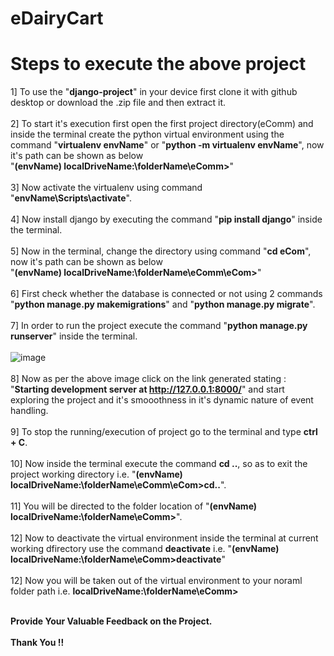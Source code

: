 # eDairyCart

# Steps to execute the above project

1] To use the "**django-project**" in your device first clone it with github desktop or download the .zip file and then extract it.
<br><br>
2] To start it's execution first open the first project directory(eComm) and inside the terminal create the python virtual environment using the command "**virtualenv envName**" or "**python -m virtualenv envName**", now it's path can be shown as below <br>
"**(envName) localDriveName:\folderName\eComm>**"
<br><br>
3] Now activate the virtualenv using command "**envName\Scripts\activate**".
<br><br>
4] Now install django by executing the command "**pip install django**" inside the terminal.
<br><br>
5] Now in the terminal, change the directory using command "**cd eCom**", now it's path can be shown as below <br>
"**(envName) localDriveName:\folderName\eComm\eCom>**"
<br><br>
6] First check whether the database is connected or not using 2 commands "**python manage.py makemigrations**" and "**python manage.py migrate**".
<br><br>
7] In order to run the project execute the command "**python manage.py runserver**" inside the terminal. 
<br><br>
![image](https://github.com/SiddheshP1996/eDairyCart/assets/67057053/a47266b6-6bcd-4b53-9299-05f68f9e8e0a)
<br><br>
8] Now as per the above image click on the link generated stating : "**Starting development server at http://127.0.0.1:8000/**" and start exploring the project and it's smooothness in it's dynamic nature of event handling.
<br><br>
9] To stop the running/execution of project go to the terminal and type **ctrl + C**.
<br><br>
10] Now inside the terminal execute the command **cd ..**, so as to exit the project working directory i.e. "**(envName) localDriveName:\folderName\eComm\eCom>cd..**".
<br><br>
11] You will be directed to the folder location of "**(envName) localDriveName:\folderName\eComm>**".
<br><br>
12] Now to deactivate the virtual environment inside the terminal at current working dfirectory use the command **deactivate** i.e. "**(envName) localDriveName:\folderName\eComm>deactivate**"
<br><br>
12] Now you will be taken out of the virtual environment to your noraml folder path i.e. **localDriveName:\folderName\eComm>**
<br><br>

**Provide Your Valuable Feedback on the Project.**
<br><br>
**Thank You !!**
<br><br>
